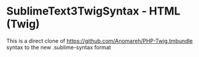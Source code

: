 # SublimeText3TwigSyntax - HTML (Twig)
This is a direct clone of https://github.com/Anomareh/PHP-Twig.tmbundle syntax to the new .sublime-syntax format